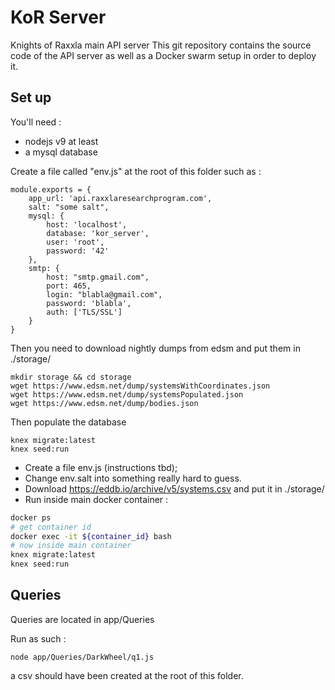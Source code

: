# KoR Server
Knights of Raxxla main API server
This git repository contains the source code of the API server as well as a Docker swarm setup in order to deploy it.

## Set up

You'll need :
- nodejs v9 at least
- a mysql database

Create a file called "env.js" at the root of this folder such as :

```
module.exports = {
    app_url: 'api.raxxlaresearchprogram.com',
    salt: "some salt",
    mysql: {
        host: 'localhost',
        database: 'kor_server',
        user: 'root',
        password: '42'
    },
    smtp: {
        host: "smtp.gmail.com",
        port: 465,
        login: "blabla@gmail.com",
        password: 'blabla',
        auth: ['TLS/SSL']
    }
}
```

Then you need to download nightly dumps from edsm  and put them in ./storage/

```
mkdir storage && cd storage
wget https://www.edsm.net/dump/systemsWithCoordinates.json
wget https://www.edsm.net/dump/systemsPopulated.json
wget https://www.edsm.net/dump/bodies.json
```

Then populate the database

```
knex migrate:latest
knex seed:run
```


 - Create a file env.js (instructions tbd);
 - Change env.salt into something really hard to guess.
 - Download https://eddb.io/archive/v5/systems.csv and put it in ./storage/
 - Run inside main docker container :
 ```bash
 docker ps
 # get container id
 docker exec -it ${container_id} bash
 # now inside main container
 knex migrate:latest
 knex seed:run
 ```

## Queries
Queries are located in app/Queries

Run as such :
```
node app/Queries/DarkWheel/q1.js
```
a csv should have been created at the root of this folder.


